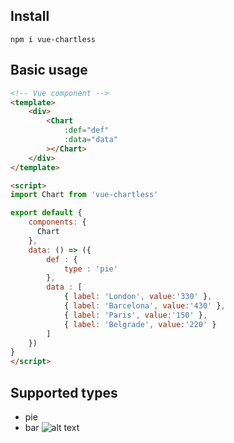 ## Install
```
npm i vue-chartless
```

## Basic usage

```html
<!-- Vue component -->
<template>
    <div>
        <Chart 
            :def="def"
            :data="data"
        ></Chart>
    </div>
</template>

<script>
import Chart from 'vue-chartless'

export default {
    components: {
      Chart
    },
    data: () => ({
        def : {
            type : 'pie'
        },
        data : [
            { label: 'London', value:'330' },
            { label: 'Barcelona', value:'430' },
            { label: 'Paris', value:'150' },
            { label: 'Belgrade', value:'220' }
        ]
    })
}
</script>
```

## Supported types
* pie
* bar
![alt text](https://s3.eu-west-1.amazonaws.com/kumricbucket/chart123.png)
